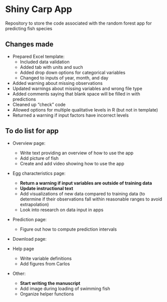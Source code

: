 
# Shiny Carp App

Repository to store the code associated with the random forest app for
predicting fish species

## Changes made

  - Prepared Excel template:
      - Included data validation
      - Added tab with units and such
      - Added drop down options for categorical variables
      - Changed to inputs of year, month, and day
  - Added warning about missing observations
  - Updated warnings about missing variables and wrong file type
  - Added comments saying that blank space will be filled in with
    predictions
  - Cleaned up “check” code
  - Allowed options for multiple qualitative levels in R (but not in
    template)
  - Returned a warning if input factors have incorrect levels

## To do list for app

  - Overview page:
    
      - Write text providing an overview of how to use the app
      - Add picture of fish
      - Create and add video showing how to use the app

  - Egg characteristics page:
    
      - **Return a warning if input variables are outside of training
        data**
      - **Update instructional text**
      - Add visualizations of new data compared to training data (to
        determine if their observations fall within reasonable ranges to
        avoid extrapolation)
      - Look into research on data input in apps

  - Prediction page:
    
      - Figure out how to compute prediction intervals

  - Download page:

  - Help page
    
      - Write variable definitions
      - Add figures from Carlos

  - Other:
    
      - **Start writing the manuscript**
      - Add image during loading of swimming fish
      - Organize helper functions
